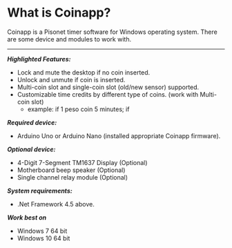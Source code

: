 # What is Coinapp?
Coinapp is a Pisonet timer software for Windows operating system. There are some device and modules to work with.
<hr />

<b><i>Highlighted Features:</i></b>
 * Lock and mute the desktop if no coin inserted.
 * Unlock and unmute if coin is inserted.
 * Multi-coin slot and single-coin slot (old/new sensor) supported.
 * Customizable time credits by different type of coins. (work with Multi-coin slot)
   - example: if 1 peso coin 5 minutes; if 



<b><i>Required device:</i></b>
 * Arduino Uno or Arduino Nano (installed appropriate Coinapp firmware).
 
<b><i>Optional device:</i></b>
 * 4-Digit 7-Segment TM1637 Display (Optional)
 * Motherboard beep speaker (Optional)
 * Single channel relay module (Optional)

<b><i>System requirements:</i></b>
 * .Net Framework 4.5 above.
 
<b><i>Work best on</i></b>
  * Windows 7 64 bit
  * Windows 10 64 bit
